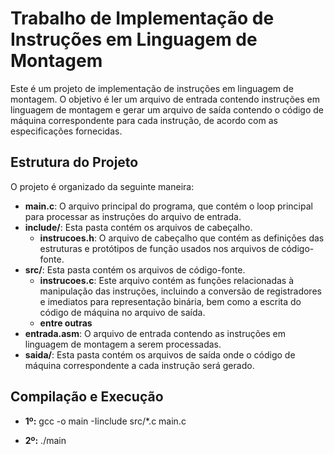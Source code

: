 # Trabalho de Implementação de Instruções em Linguagem de Montagem

Este é um projeto de implementação de instruções em linguagem de montagem. O objetivo é ler um arquivo de entrada contendo instruções em linguagem de montagem e gerar um arquivo de saída contendo o código de máquina correspondente para cada instrução, de acordo com as especificações fornecidas.

## Estrutura do Projeto

O projeto é organizado da seguinte maneira:

- **main.c**: O arquivo principal do programa, que contém o loop principal para processar as instruções do arquivo de entrada.
- **include/**: Esta pasta contém os arquivos de cabeçalho.
  - **instrucoes.h**: O arquivo de cabeçalho que contém as definições das estruturas e protótipos de função usados nos arquivos de código-fonte.
- **src/**: Esta pasta contém os arquivos de código-fonte.
  - **instrucoes.c**: Este arquivo contém as funções relacionadas à manipulação das instruções, incluindo a conversão de registradores e imediatos para representação binária, bem como a escrita do código de máquina no arquivo de saída.
  - **entre outras**
- **entrada.asm**: O arquivo de entrada contendo as instruções em linguagem de montagem a serem processadas.
- **saida/**: Esta pasta contém os arquivos de saída onde o código de máquina correspondente a cada instrução será gerado.

## Compilação e Execução
- **1º:** gcc -o main -Iinclude src/*.c main.c

- **2º:** ./main
